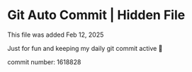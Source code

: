 # Git Auto Commit | Hidden File

This file was added Feb 12, 2025

Just for fun and keeping my daily git commit active 🤪

commit number: 1618828
